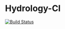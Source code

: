 # Hydrology-CI
[![Build Status](https://travis-ci.org/samiralichaouche/Hydrology-CI.svg?branch=master)](https://travis-ci.org/samiralichaouche/Hydrology-CI)